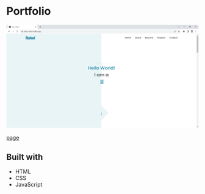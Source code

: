 # Portfolio

![portfolio](https://github.com/dasurahul/portfolio/blob/main/images/portfolio.png?raw=true)

[page](https://dasu-rahul.netlify.app)

## Built with

- HTML
- CSS
- JavaScript
